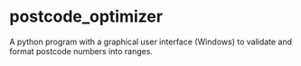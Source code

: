 # postcode_optimizer

A python program with a graphical user interface (Windows) to validate and format postcode numbers into ranges.
